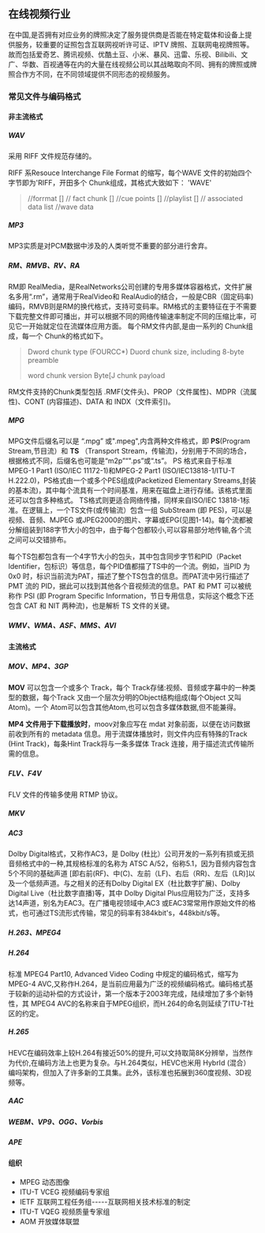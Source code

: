 ## 在线视频行业

在中国,是否拥有对应业务的牌照决定了服务提供商是否能在特定载体和设备上提供服务，较重要的证照包含互联网视听许可证、IPTV 牌照、互联网电视牌照等。故而包括爱奇艺、腾讯视频、优酷土豆、小米、暴风、迅雷、乐视、Bilibili、文广、华数、百视通等在内的大量在线视频公司以其战略取向不同、拥有的牌照或牌照合作方不同，在不同领域提供不同形态的视频服务。



### 常见文件与编码格式

#### 非主流格式

##### WAV

采用 RIFF 文件规范存储的。

RIFF 系Resouce lnterchange File Format 的缩写，每个WAVE 文件的初始四个字节即为'RIFF，开田多个 Chunk组成，其格式大致如下：
'WAVE'

> <fmt-ck> 	//forrmat
> [<fact-ck>]	// fact chunk
> [<cue-ck>]	//cue points
> [<playlist-ck>]		//playlist
> [<assoc-data-list>]	// associated data list
> <wave-data>	//wave data

##### MP3

MP3实质是对PCM数据中涉及的人类听觉不重要的部分进行舍弃。

##### RM、RMVB、RV、RA

RM即 RealMedia，是RealNetworks公司创建的专用多媒体容器格式，文件扩展名多用“.rm”，通常用于RealVideo和 RealAudio的结合，一般是CBR（固定码率)编码，RMVB则是RM的换代格式，支持可变码率。RM格式的主要特征在于不需要下载完整文件即可播出，并可以根据不同的网络传输速率制定不同的压缩比率，可见它一开始就定位在流媒体应用方面。
每个RM文件内部,是由一系列的 Chunk组成，每一个 Chunk的格式如下。

> Dword chunk type (FOURCC*)
> Duord chunk size, including 8-byte preamble
>
> word chunk version
> Byte[J chunk payload

RM文件支持的Chunk类型包括 .RMF(文件头)、PROP（文件属性)、MDPR（流属性)、CONT (内容描述)、DATA 和 INDX（文件索引)。

##### MPG

MPG文件后缀名可以是 “.mpg” 或".mpeg",内含两种文件格式，即 **PS**(Program Stream,节目流）和 **TS** （Transport Stream，传输流)，分别用于不同的场合，根据格式不同，后缀名也可能是“m2p”“".ps”或“.ts”。
	PS 格式来自于标准 MPEG-1 Part1 (ISO/IEC 11172-1)和MPEG-2 Part1 (ISO/IEC13818-1/ITU-T H.222.0)，PS格式由一个或多个PES组成(Packetized Elementary Streams,封装的基本流)，其中每个流具有一个时间基准，用来在磁盘上进行存储。该格式里面还可以包含多种格式。
	TS格式则更适合网络传播，同样来自ISO/IEC 13818-1标准。在逻辑上，一个TS文件(或传输流）包含一组 SubStream (即 PES)，可以是视频、音频、MJPEG 或JPEG2000的图片、字幕或EPG(见图1-14)。每个流都被分解组装到188字节大小的包中，由于每个包都较小,可以容易部分地传输,各个流之间可以交错排布。

每个TS包都包含有一个4字节大小的包头，其中包含同步字节和PID（Packet Identifier，包标识）等信息，每个PID值都描了TS中的一个流。例如，当PID 为 0x0 时，标识当前流为PAT，描述了整个TS包含的信息。而PAT流中另行描述了PMT 流的 PID，据此可以找到其他各个音视频流的信息。PAT 和 PMT 可以被统称作 PSI (即 Program Specific Information，节日专用信息，实际这个概念下还包含 CAT 和 NIT 两种流)，也是解析 TS 文件的关键。

##### WMV、WMA、ASF、MMS、AVI



#### 主流格式

##### MOV、MP4、3GP

**MOV** 可以包含一个或多个 Track，每个 Track存储:视频、音频或字幕中的一种类型的数据，每个Track 又由一个层次分明的Object结构组成(每个Object 又叫 Atom)。一个 Atom可以包含其他Atom,也可以包含多媒体数据,但不能兼得。

**MP4 文件用于下载播放时**，moov对象应写在 mdat 对象前面，以便在访问数据前收到所有的 metadata 信息。用于流媒体播放时，则文件内应有特殊的Track (Hint Track)，每条Hint Track将与一条多媒体 Track 连接，用于描述流式传输所需的信息。

##### FLV、F4V

FLV 文件的传输多使用 RTMP 协议。

##### MKV

##### AC3

Dolby Digital格式，又称作AC3，是 Dolby (杜比）公司开发的一系列有损或无损音频格式中的一种,其规格标准的名称为 ATSC A/52，俗称5.1，因为音频内容包含5个不同的基础声道 [即右前(RF)、中(C)、左前（LF)、右后（RR)、左后（LR)]以及一个低频声道。与之相关的还有Dolby Digital EX（杜比数字扩展)、Dolby Digital Live（杜比数字直播)等，其中 Dolby Digital Plus应用较为广泛，支持多达14声道，别名为EAC3。在广播电视领域中,AC3 或EAC3常常用作原始文件的格式，也可通过TS流形式传输，常见的码率有384kbit's，448kbit/s等。

##### H.263、MPEG4

##### H.264

标准 MPEG4 Part10, Advanced Video Coding 中规定的编码格式，缩写为 MPEG-4 AVC,又称作H.264，是当前应用最为广泛的视频编码格式。编码格式基于较新的运动补偿的方式设计，第一个版本于2003年完成，陆续增加了多个新特性，其 MPEG4 AVC的名称来自于MPEG组织，而H.264的命名则延续了ITU-T社区的约定。

##### H.265

HEVC在编码效率上较H.264有接近50%的提升,可以文持取简8K分辨举，当然作为代价,在编码方法上也更为复杂。与H.264类似，HEVC也米用 HybrId (混合）编吗架构，但加入了许多新的工具集。此外，该标准也拓展到360度视频、3D视频等。

##### AAC

##### WEBM、VP9、OGG、Vorbis

##### APE

#### 组织

- MPEG     动态图像
- ITU-T  VCEG      视频编码专家组
- IETF          互联网工程任务组-----互联网相关技术标准的制定
- ITU-T VQEG         视频质量专家组
- AOM          开放媒体联盟

